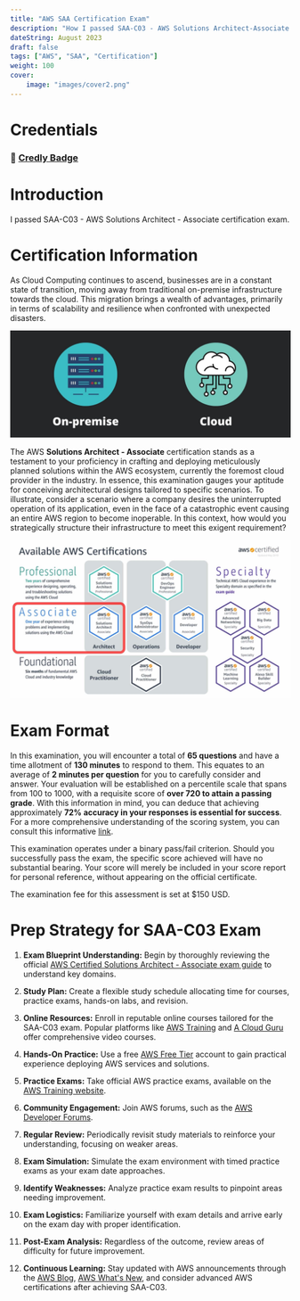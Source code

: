 ```yaml
---
title: "AWS SAA Certification Exam"
description: "How I passed SAA-C03 - AWS Solutions Architect-Associate Certification Exam"
dateString: August 2023
draft: false
tags: ["AWS", "SAA", "Certification"]
weight: 100
cover:
    image: "images/cover2.png"
---
```


# Credentials
### 🔗 [Credly Badge](https://www.credly.com/badges/c13f0728-57ac-4e67-9644-ca9f310a135d/public_url)

# Introduction
I passed SAA-C03 - AWS Solutions Architect - Associate certification exam.

# Certification Information
As Cloud Computing continues to ascend, businesses are in a constant state of transition, moving away from traditional on-premise infrastructure towards the cloud. This migration brings a wealth of advantages, primarily in terms of scalability and resilience when confronted with unexpected disasters.

![](images/img1.jpg)

The AWS **Solutions Architect - Associate** certification stands as a testament to your proficiency in crafting and deploying meticulously planned solutions within the AWS ecosystem, currently the foremost cloud provider in the industry. In essence, this examination gauges your aptitude for conceiving architectural designs tailored to specific scenarios. To illustrate, consider a scenario where a company desires the uninterrupted operation of its application, even in the face of a catastrophic event causing an entire AWS region to become inoperable. In this context, how would you strategically structure their infrastructure to meet this exigent requirement?

![](images/img2.jpg)

# Exam Format
In this examination, you will encounter a total of **65 questions** and have a time allotment of **130 minutes** to respond to them. This equates to an average of **2 minutes per question** for you to carefully consider and answer. Your evaluation will be established on a percentile scale that spans from 100 to 1000, with a requisite score of **over 720 to attain a passing grade**. With this information in mind, you can deduce that achieving approximately **72% accuracy in your responses is essential for success**. For a more comprehensive understanding of the scoring system, you can consult this informative [link](https://aws.amazon.com/blogs/training-and-certification/demystifying-your-aws-certification-exam-score/).

This examination operates under a binary pass/fail criterion. Should you successfully pass the exam, the specific score achieved will have no substantial bearing. Your score will merely be included in your score report for personal reference, without appearing on the official certificate.

The examination fee for this assessment is set at $150 USD.

# Prep Strategy for SAA-C03 Exam

1. **Exam Blueprint Understanding:** Begin by thoroughly reviewing the official [AWS Certified Solutions Architect - Associate exam guide](https://aws.amazon.com/certification/certified-solutions-architect-associate/) to understand key domains.

2. **Study Plan:** Create a flexible study schedule allocating time for courses, practice exams, hands-on labs, and revision.

3. **Online Resources:** Enroll in reputable online courses tailored for the SAA-C03 exam. Popular platforms like [AWS Training](https://www.aws.training/) and [A Cloud Guru](https://acloud.guru/) offer comprehensive video courses.

4. **Hands-On Practice:** Use a free [AWS Free Tier](https://aws.amazon.com/free/) account to gain practical experience deploying AWS services and solutions.

5. **Practice Exams:** Take official AWS practice exams, available on the [AWS Training website](https://www.aws.training/Certification?src=exam-prep).

6. **Community Engagement:** Join AWS forums, such as the [AWS Developer Forums](https://forums.aws.amazon.com/index.jspa).

7. **Regular Review:** Periodically revisit study materials to reinforce your understanding, focusing on weaker areas.

8. **Exam Simulation:** Simulate the exam environment with timed practice exams as your exam date approaches.

9. **Identify Weaknesses:** Analyze practice exam results to pinpoint areas needing improvement.

10. **Exam Logistics:** Familiarize yourself with exam details and arrive early on the exam day with proper identification.

11. **Post-Exam Analysis:** Regardless of the outcome, review areas of difficulty for future improvement.

12. **Continuous Learning:** Stay updated with AWS announcements through the [AWS Blog](https://aws.amazon.com/blogs/), [AWS What's New](https://aws.amazon.com/new/), and consider advanced AWS certifications after achieving SAA-C03.


